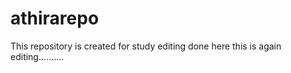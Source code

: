 # athirarepo
This repository is created for study
editing done here
this is again editing..........
